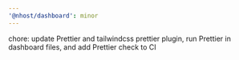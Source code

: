 ```yaml
---
'@nhost/dashboard': minor
---
```


chore: update Prettier and tailwindcss prettier plugin, run Prettier in dashboard files, and add Prettier check to CI

